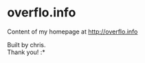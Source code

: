 # overflo.info

Content of my homepage at http://overflo.info


Built by chris.<br/>
Thank you! :*


